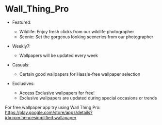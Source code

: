 # Wall_Thing_Pro

* Featured:
  * Wildlife: Enjoy fresh clicks from our wildlife photographer
  * Scenic: Set the gorgeous looking sceneries from our photographer

* Weekly7:
  * Wallpapers will be updated every week

* Casuals:
  * Certain good wallpapers for Hassle-free wallpaper selection

* Exclusives:
  * Access Exclusive wallpapers for free!
  * Exclusive wallpapers are updated during special occasions or trends

For free wallpaper app try using Wall Thing Pro:
https://play.google.com/store/apps/details?id=com.hencesimplified.wallapaper
